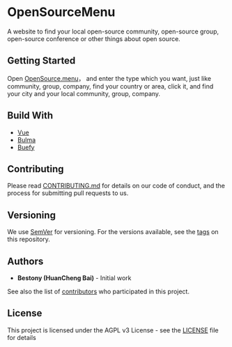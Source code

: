 # OpenSourceMenu

A website to find your local open-source community, open-source group, open-source conference or other things about open source.

## Getting Started

Open [OpenSource.menu](https://opensource.menu)， and enter the type which you want, just like community, group, company, find your country or area, click it, and find your city and your local community, group, company.

## Build With

- [Vue](https://github.com/vuejs/vue)
- [Bulma](https://github.com/vuejs/vue)
- [Buefy](https://github.com/buefy/buefy)

## Contributing

Please read [CONTRIBUTING.md](CONTRIBUTING.md) for details on our code of conduct, and the process for submitting pull requests to us.

## Versioning

We use [SemVer](http://semver.org/) for versioning. For the versions available, see the [tags](https://github.com/bestony/OpenSourceMenu/tags) on this repository.

## Authors

- **Bestony (HuanCheng Bai)**  - Initial work

See also the list of [contributors](https://github.com/bestony/OpenSourceMenu/graphs/contributors) who participated in this project.

## License

This project is licensed under the AGPL v3 License - see the [LICENSE](LICENSE) file for details
